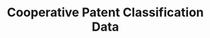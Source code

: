 ---
bigquery: https://console.cloud.google.com/bigquery?p=patents-public-data&d=cpc&page=dataset
citation: '“Cooperative Patent Classification” by the EPO and USPTO, for public use. '
contributors: EPO, USPTO
cost: None
description: Cooperative Patent Classification Data contains the scheme and definitions
  of the Cooperative Patent Classification system for classifying patent documents.
  The CPC is the result of a partnership between the EPO and the USPTO in their joint
  effort to develop a common, internationally compatible classification system for
  technical documents, in particular patent publications, which will be used by both
  offices in the patent granting process
documentation: https://www.cooperativepatentclassification.org/cpcSchemeAndDefinitions
last_edit: Mon, 04 Apr 2022 19:07:06 GMT
location: https://www.cooperativepatentclassification.org/index
maintained_by: USPTO, EPO
schema_fields: '[''not_allocatable'', ''limiting_references'', ''children'', ''dateRevised'',
  ''glossary'', ''childGroups'', ''application_references'', ''additional_only'',
  ''breakdown_code'', ''notAllocatable'', ''limitingReferences'', ''definition'',
  ''child_groups'', ''applicationReferences'', ''residualReferences'', ''informativeReferences'',
  ''synonyms'', ''level'', ''parents'', ''ipc_concordant'', ''title_part'', ''status'',
  ''residual_references'', ''ipcConcordant'', ''titleFull'', ''date_revised'', ''titlePart'',
  ''title_full'', ''symbol'', ''informative_references'', ''breakdownCode'', ''sizeCache'']'
shortname: cooperative_patent_classification
tags:
- patents
- science
title: Cooperative Patent Classification Data
uuid: 984374a7-16e9-4b35-9445-458daceb01bf
---